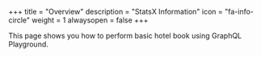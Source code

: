 +++
title = "Overview"
description = "StatsX Information"
icon = "fa-info-circle"
weight = 1
alwaysopen = false
+++

This page shows you how to perform basic hotel book using GraphQL Playground.


